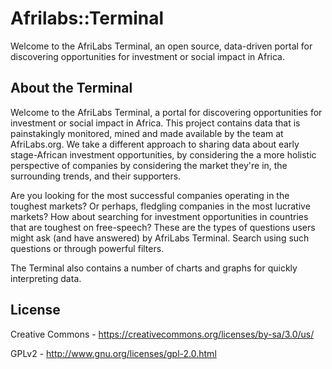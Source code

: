 # Afrilabs::Terminal

Welcome to the AfriLabs Terminal, an open source, data-driven portal for discovering opportunities for investment or social impact in Africa.

## About the Terminal

Welcome to the AfriLabs Terminal, a portal for discovering opportunities for investment or social impact in Africa. This project contains data that is painstakingly monitored, mined and made available by the team at AfriLabs.org. We take a different approach to sharing data about early stage-African investment opportunities, by considering the a more holistic perspective of companies by considering the market they're in, the surrounding trends, and their supporters.

Are you looking for the most successful companies operating in the toughest markets? Or perhaps, fledgling companies in the most lucrative markets? How about searching for investment opportunities in countries that are toughest on free-speech? These are the types of questions users might ask (and have answered) by AfriLabs Terminal. Search using such questions or through powerful filters. 

The Terminal also contains a number of charts and graphs for quickly interpreting data.

## License

Creative Commons - https://creativecommons.org/licenses/by-sa/3.0/us/

GPLv2 - http://www.gnu.org/licenses/gpl-2.0.html


